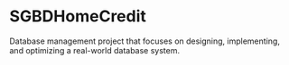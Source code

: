 # SGBDHomeCredit
Database management project that focuses on designing, implementing, and optimizing a real-world database system.
